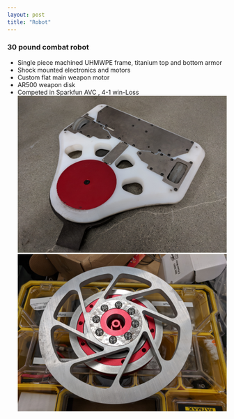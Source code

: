 ```yaml
---
layout: post
title: "Robot"
---
```


### 30 pound combat robot
* Single piece machined UHMWPE frame, titanium top and bottom armor
* Shock mounted electronics and motors
* Custom flat main weapon motor
* AR500 weapon disk
* Competed in Sparkfun AVC , 4-1 win-Loss
![robot](/photos/robot.jpg)
![robot1](/photos/robot2.jpg)
